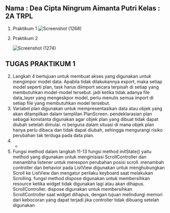 Nama : Dea Cipta Ningrum Aimanta Putri
Kelas : 2A TRPL 
-

1. Praktikum 1
   ![Screenshot (1268)](https://github.com/user-attachments/assets/4df0e17a-bc8f-4432-9920-2f81e3821153)

3. Praktikum 2

   ![Screenshot (1274)](https://github.com/user-attachments/assets/e6f1794b-f98f-4d9e-be69-d3ad8986a772)


**TUGAS PRAKTIKUM 1**
- 
2. Langkah 4 bertujuan untuk membuat akses yang digunakan untuk mengimpor model data. Apabila tidak dilakukannya export, maka setiap model seperti plan, task harus diimport secara terpisah di setiap yang membutuhkan model-model tersebut. jadi ketika tidak adanya file data_layer yang mengeskpor model, perlu menulis semua import di setiap file yang membutuhkan model tersebut.
3. Variabel plan digunakan untuk mempresentasikan data atau objek yang akan ditampilkan dalam tamplilan PlanScreen. pendeklarasian plan sebagai konstanta digunakan agar objek plan yang dibuat tidak dapat diubah setelah dimulai. ni berguna dalam situasi di mana objek plan hanya perlu dibaca dan tidak dapat diubah, sehingga mengurangi risiko perubahan tak terduga pada data plan.
4. -
5. Fungsi method dalam langkah 11-13
   fungsi method initState() yaitu method yang digunakan untuk menginisiasi ScrollController dan menambha listener untuk merespon perubahan posisi scroll.
   menambah controller dan behavior pada ListView digunakan untuk menghubungkan Scroll ke ListView dan mengatur  perilaku keyboard saat melakukan Scrolling.
   fungsi method dispose digunakan untuk membersihkan resource ketika widget tidak digunakan lagi atau akan dihapus. ScrollController. dispose digunakan untuk membersihkan ScrollController saat widget dihapus, dengan tujuan melindungi memori dari kebocoran yang dapat terjadi jika controller tidak dibuang setelah digunakan
